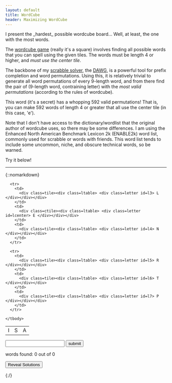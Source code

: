 ```yaml
---
layout: default
title: WordCube
header: Maximizing WordCube
---
```

<link rel="stylesheet" type="text/css" href="wordcube.css">

<div markdown="1">
I present the _hardest_ possible wordcube board... Well, at least, the one with the most words.

The [wordcube game](http://www.stealthcopter.com/wordcube/) (really it's a square) involves finding all possible words that you can spell using the given tiles. The words must be length 4 or higher, and _must use the center tile_.

The backbone of my [scrabble solver](https://github.com/dqlynch/scrabblesolver), the [DAWG](https://en.wikipedia.org/wiki/Suffix_automaton), is a powerful tool for prefix completion and word permutations. Using this, it is relatively trivial to generate all word permutations of every 9-length word, and from there find the pair of (9-length word, contraining letter) with the _most valid permutations_ (according to the rules of wordcube).

This word (it's a secret) has a whopping 592 valid permutations! That is, you can make 592 words of length 4 or greater that all use the center tile (in this case, 'e').

Note that I don't have access to the dictionary/wordlist that the original author of wordcube uses, so there may be some differences. I am using the Enhanced North American Benchmark Lexicon 2k (ENABLE2k) word list, commonly used for scrabble or words with friends. This word list tends to include some uncommon, niche, and obscure technical words, so be warned.

Try it below!

---
</div>

{::nomarkdown}
<div markdown="0">
  <!-- jquery sdn -->
  <script
    src="https://code.jquery.com/jquery-3.3.1.min.js"
    integrity="sha256-FgpCb/KJQlLNfOu91ta32o/NMZxltwRo8QtmkMRdAu8="
    crossorigin="anonymous"></script>
  <script src="./wordcube.js"></script>

  <!-- Blurb -->

  <!--wordcube table-->
  <!--idfk lol...
    https://stackoverflow.com/questions/20456694/grid-of-responsive-squares/20457076#20457076 -->

  <table id="wordcubetable">
    <tbody>
      <tr>
        <td>
          <div class=tile><div class=ltable> <div class=letter id=l0> I </div></div></div>
        </td>
        <td>
          <div class=tile><div class=ltable> <div class=letter id=l1> S </div></div></div>
        </td>
        <td>
          <div class=tile><div class=ltable> <div class=letter id=l2> A </div></div></div>
        </td>
      </tr>

      <tr>
        <td>
          <div class=tile><div class=ltable> <div class=letter id=l3> L </div></div></div>
        </td>
        <td>
          <div class=ctile><div class=ltable> <div class=letter id=lcenter> E </div></div></div>
        </td>
        <td>
          <div class=tile><div class=ltable> <div class=letter id=l4> N </div></div></div>
        </td>
      </tr>

      <tr>
        <td>
          <div class=tile><div class=ltable> <div class=letter id=l5> R </div></div></div>
        </td>
        <td>
          <div class=tile><div class=ltable> <div class=letter id=l6> T </div></div></div>
        </td>
        <td>
          <div class=tile><div class=ltable> <div class=letter id=l7> P </div></div></div>
        </td>
      </tr>

    </tbody>
  </table>

  <!-- wordcube input-->
  <p>
    <input type="text" name="word_entry" id="word_entry" autocomplete="off" onkeydown="
      if (event.keyCode == 13) {
        $('#submitword').click()
      }
    ">
    <input type="submit" id="submitword" value="submit" onclick="submitword()">
  </p>

  <p>
    words found: <span id="numfound">0</span> out of <span id="totalwords">0</span>
  </p>
  <p id="foundwords"> </p>

  <!-- Solutions-->
  <p><input type="submit" id="reveal" value="Reveal Solutions" onclick="reveal()"></p>
  <p id="solutions"> </p>
</div>
{:/}
